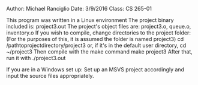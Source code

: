 Author: Michael Ranciglio
Date: 3/9/2016
Class: CS 265-01

This program was written in a Linux environment
The project binary included is: project3.out
The project's object files are: project3.o, queue.o, inventory.o
If you wish to compile, change directories to the project folder:
(For the purposes of this, it is assumed the folder is named project3)
cd /pathtoprojectdirectory/project3
or, if it's in the default user directory,
cd ~/project3
Then compile with the make command
make project3
After that, run it with
./project3.out

If you are in a Windows set up:
Set up an MSVS project accordingly and input the source files appropriately.
